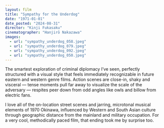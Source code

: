 ```yaml
---
layout: film
title: "Sympathy for the Underdog"
date: "1971-01-01"
date_posted: "2024-08-31"
director: "Kinji Fukasaku"
cinematographer: "Hanjirō Nakazawa"
images:
  - url: "sympathy_underdog_058.jpeg"
  - url: "sympathy_underdog_079.jpeg"
  - url: "sympathy_underdog_092.jpeg"
  - url: "sympathy_underdog_050.jpeg"
---
```


The smartest exploration of criminal diplomacy I’ve seen, perfectly structured with a visual style that feels immediately recognizable in future eastern and western genre films. Action scenes are close-in, shaky and visceral — tense moments pull far away to visualize the scale of the adversary — respites peer down from odd angles like owls and billow from electric fans. 

I love all of the on-location street scenes and jarring, microtonal musical elements of 1970 Okinawa, influenced by Western and South Asian culture through geographic distance from the mainland and military occupation. For a very cool, methodically paced film, that ending took me by surprise too.